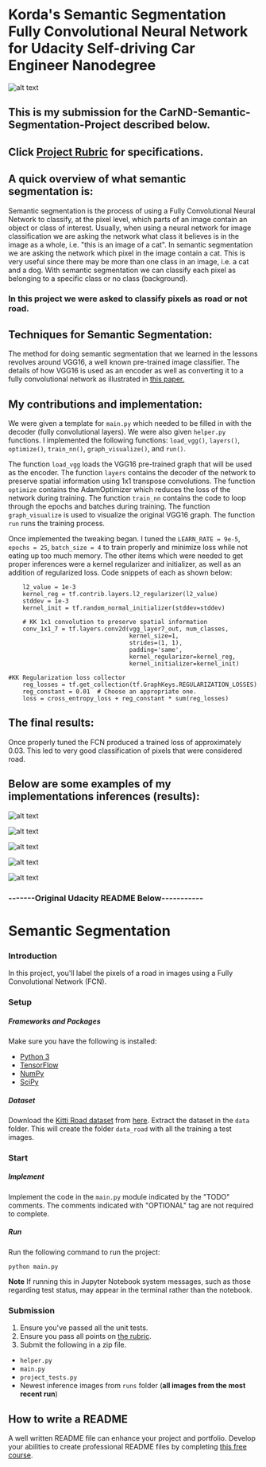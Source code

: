 # Korda's Semantic Segmentation Fully Convolutional Neural Network for Udacity Self-driving Car Engineer Nanodegree

![alt text](./1.png)



## This is my submission for the CarND-Semantic-Segmentation-Project described below.

## Click [Project Rubric](https://review.udacity.com/#!/rubrics/989/view) for specifications.

## A quick overview of what semantic segmentation is:
Semantic segmentation is the process of using a Fully Convolutional Neural Network to classify, at the pixel level, which parts of an image contain an object or class of interest. Usually, when using a neural network for image classification we are asking the network what class it believes is in the image as a whole, i.e. "this is an image of a cat". In semantic segmentation we are asking the network which pixel in the image contain a cat. This is very useful since there may be more than one class in an image, i.e. a cat and a dog. With semantic segmentation we can classify each pixel as belonging to a specific class or no class (background). 
### In this project we were asked to classify pixels as road or not road.

## Techniques for Semantic Segmentation:
The method for doing semantic segmentation that we learned in the lessons revolves around VGG16, a well known pre-trained image classifier. The details of how VGG16 is used as an encoder as well as converting it to a fully convolutional network as illustrated in [this paper.](https://people.eecs.berkeley.edu/~jonlong/long_shelhamer_fcn.pdf)

## My contributions and implementation:
We were given a template for `main.py` which needed to be filled in with the decoder (fully convolutional layers). We were also given `helper.py` functions. I implemented the following functions: `load_vgg()`, `layers()`, `optimize()`, `train_nn()`, `graph_visualize()`, and `run()`.

The function `load_vgg` loads the VGG16 pre-trained graph that will be used as the encoder.
The function `layers` contains the decoder of the network to preserve spatial information using 1x1 transpose convolutions.
The function `optimize` contains the AdamOptimizer which reduces the loss of the network during training.
The function `train_nn` contains the code to loop through the epochs and batches during training.
The function `graph_visualize` is used to visualize the original VGG16 graph.
The function `run` runs the training process.

Once implemented the tweaking began. I tuned the `LEARN_RATE = 9e-5`, `epochs = 25`, `batch_size = 4` to train properly and minimize loss while not eating up too much memory. The other items which were needed to get proper inferences were a kernel regularizer and initializer, as well as an addition of regularized loss. Code snippets of each as shown below:

```# KK Hyperparameters: Regularizer, Initializer, etc.
    l2_value = 1e-3
    kernel_reg = tf.contrib.layers.l2_regularizer(l2_value)
    stddev = 1e-3
    kernel_init = tf.random_normal_initializer(stddev=stddev)

    # KK 1x1 convolution to preserve spatial information
    conv_1x1_7 = tf.layers.conv2d(vgg_layer7_out, num_classes,
                                  kernel_size=1,
                                  strides=(1, 1),
                                  padding='same',
                                  kernel_regularizer=kernel_reg,
                                  kernel_initializer=kernel_init)
```

```
#KK Regularization loss collector
    reg_losses = tf.get_collection(tf.GraphKeys.REGULARIZATION_LOSSES)
    reg_constant = 0.01  # Choose an appropriate one.
    loss = cross_entropy_loss + reg_constant * sum(reg_losses)
```

## The final results:
Once properly tuned the FCN produced a trained loss of approximately 0.03. This led to very good classification of pixels that were considered road.

## Below are some examples of my implementations inferences (results):


![alt text](./1.png)

![alt text](./2.png)

![alt text](./3.png)

![alt text](./4.png)

![alt text](./5.png)





### -------Original Udacity README Below-----------

# Semantic Segmentation
### Introduction
In this project, you'll label the pixels of a road in images using a Fully Convolutional Network (FCN).

### Setup
##### Frameworks and Packages
Make sure you have the following is installed:
 - [Python 3](https://www.python.org/)
 - [TensorFlow](https://www.tensorflow.org/)
 - [NumPy](http://www.numpy.org/)
 - [SciPy](https://www.scipy.org/)
##### Dataset
Download the [Kitti Road dataset](http://www.cvlibs.net/datasets/kitti/eval_road.php) from [here](http://www.cvlibs.net/download.php?file=data_road.zip).  Extract the dataset in the `data` folder.  This will create the folder `data_road` with all the training a test images.

### Start
##### Implement
Implement the code in the `main.py` module indicated by the "TODO" comments.
The comments indicated with "OPTIONAL" tag are not required to complete.
##### Run
Run the following command to run the project:
```
python main.py
```
**Note** If running this in Jupyter Notebook system messages, such as those regarding test status, may appear in the terminal rather than the notebook.

### Submission
1. Ensure you've passed all the unit tests.
2. Ensure you pass all points on [the rubric](https://review.udacity.com/#!/rubrics/989/view).
3. Submit the following in a zip file.
 - `helper.py`
 - `main.py`
 - `project_tests.py`
 - Newest inference images from `runs` folder  (**all images from the most recent run**)
 
 ## How to write a README
A well written README file can enhance your project and portfolio.  Develop your abilities to create professional README files by completing [this free course](https://www.udacity.com/course/writing-readmes--ud777).
